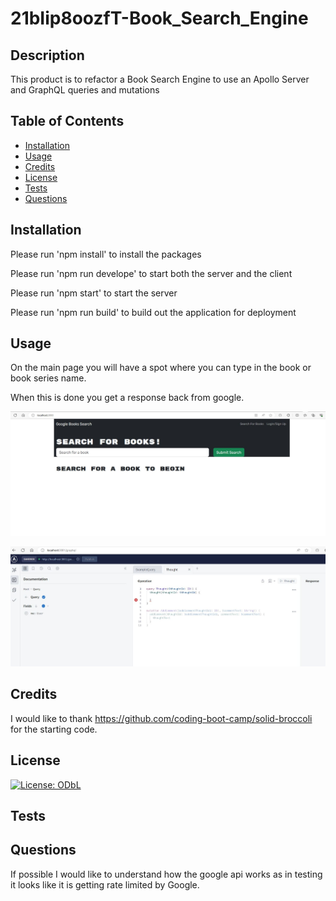 # 21bIip8oozfT-Book_Search_Engine

## Description
    
This product is to refactor a Book Search Engine to use an Apollo Server and GraphQL queries and mutations
    
## Table of Contents
    
* [Installation](#installation)
* [Usage](#usage)
* [Credits](#credits)
* [License](#license)
* [Tests](#tests)
* [Questions](#questions)
    
## Installation
    
Please run 'npm install' to install the packages

Please run 'npm run develope' to start both the server and the client

Please run 'npm start' to start the server 

Please run 'npm run build' to build out the application for deployment
    
## Usage
    
On the main page you will have a spot where you can type in the book or book series name. 

When this is done you get a response back from google.

![Client Page Screenshot](/images/uipage.JPG "UI page loads")

![Graph QL Screenshot](/images/graphql.JPG "Graph QL Running")
    
## Credits
    
I would like to thank https://github.com/coding-boot-camp/solid-broccoli for the starting code.
    
## License
    
[![License: ODbL](https://img.shields.io/badge/License-PDDL-brightgreen.svg)](https://opendatacommons.org/licenses/pddl/)
    
## Tests
    

    
## Questions

If possible I would like to understand how the google api works as in testing it looks like it is getting rate limited by Google. 